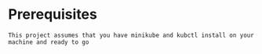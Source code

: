 # Prerequisites
    This project assumes that you have minikube and kubctl install on your machine and ready to go